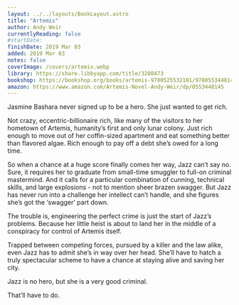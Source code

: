 ```yaml
---
layout: ../../layouts/BookLayout.astro
title: "Artemis"
author: Andy Weir
currentlyReading: false
#startDate:
finishDate: 2019 Mar 03
added: 2019 Mar 03
notes: false
coverImage: /covers/artemis.webp
library: https://share.libbyapp.com/title/3280473
bookshop: https://bookshop.org/books/artemis-9780525532101/9780553448146
amazon: https://www.amazon.com/Artemis-Novel-Andy-Weir/dp/0553448145
---
```


Jasmine Bashara never signed up to be a hero. She just wanted to get rich.

Not crazy, eccentric-billionaire rich, like many of the visitors to her hometown of Artemis, humanity’s first and only lunar colony. Just rich enough to move out of her coffin-sized apartment and eat something better than flavored algae. Rich enough to pay off a debt she’s owed for a long time.

So when a chance at a huge score finally comes her way, Jazz can’t say no. Sure, it requires her to graduate from small-time smuggler to full-on criminal mastermind. And it calls for a particular combination of cunning, technical skills, and large explosions - not to mention sheer brazen swagger. But Jazz has never run into a challenge her intellect can’t handle, and she figures she’s got the ‘swagger’ part down.

The trouble is, engineering the perfect crime is just the start of Jazz’s problems. Because her little heist is about to land her in the middle of a conspiracy for control of Artemis itself.

Trapped between competing forces, pursued by a killer and the law alike, even Jazz has to admit she’s in way over her head. She’ll have to hatch a truly spectacular scheme to have a chance at staying alive and saving her city.

Jazz is no hero, but she is a very good criminal.

That’ll have to do.

<!-- ### Notes & Highlights -->
